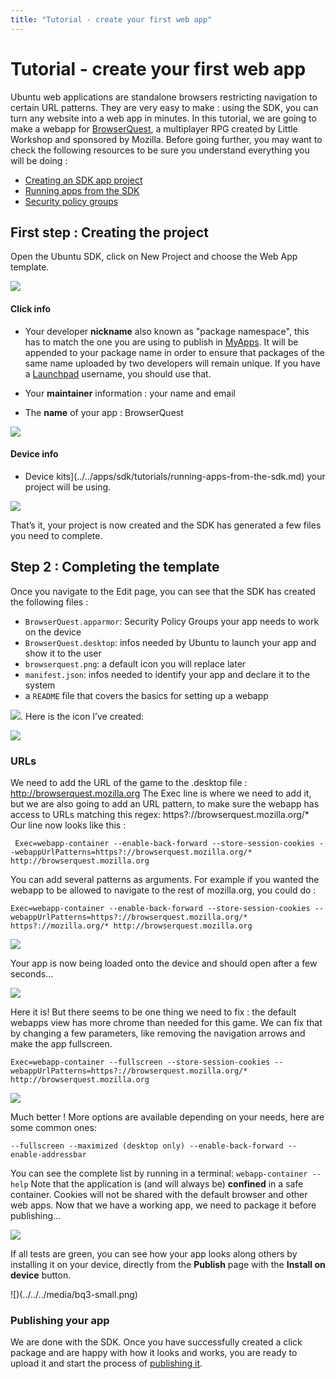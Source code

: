 ```yaml
---
title: "Tutorial - create your first web app"
---
```


# Tutorial - create your first web app

Ubuntu web applications are standalone browsers restricting navigation to
certain URL patterns. They are very easy to make : using the SDK, you can turn
any website into a web app in minutes. In this tutorial, we are going to make
a webapp for [BrowserQuest](http://browserquest.mozilla.org/), a multiplayer
RPG created by Little Workshop and sponsored by Mozilla. Before going further,
you may want to check the following resources to be sure you understand
everything you will be doing :

  * [Creating an SDK app project](../../apps/sdk/tutorials/creating-an-sdk-app-project.md)
  * [Running apps from the SDK](../../apps/sdk/tutorials/running-apps-from-the-sdk.md)
  * [Security policy groups](/en/publish/security-policy-groups/)

## First step : Creating the project

Open the Ubuntu SDK, click on New Project and choose the Web App template.

![](../../../media/choose-location.png)

#### Click info

  * Your developer **nickname** also known as "package namespace", this has to match the one you are using to publish in [MyApps](https://myapps.developer.ubuntu.com/dev/click-apps/). It will be appended to your package name in order to ensure that packages of the same name uploaded by two developers will remain unique. If you have a [Launchpad](https://launchpad.net/) username, you should use that.

  * Your **maintainer** information : your name and email
  * The **name** of your app : BrowserQuest

![](../../../media/click-parms.png)

#### Device info

  * Device kits](../../apps/sdk/tutorials/running-apps-from-the-sdk.md) your project will be using.

![](../../../media/device-kits.png)

That’s it, your project is now created and the SDK has generated a few files
you need to complete.

## Step 2 : Completing the template

Once you navigate to the Edit page, you can see that the SDK has created the
following files :

  * `BrowserQuest.apparmor`: Security Policy Groups your app needs to work on the device
  * `BrowserQuest.desktop`: infos needed by Ubuntu to launch your app and show it to the user
  * `browserquest.png`: a default icon you will replace later
  * `manifest.json`: infos needed to identify your app and declare it to the system
  * a `README` file that covers the basics for setting up a webapp

![](../../../media/publish/creating-a-good-icon/).
Here is the icon I’ve created:

![](../../../media/browserquest.png)

### URLs

We need to add the URL of the game to the .desktop file :
http://browserquest.mozilla.org The Exec line is where we need to add it, but
we are also going to add an URL pattern, to make sure the webapp has access to
URLs matching this regex: https?://browserquest.mozilla.org/* Our line now
looks like this :

```
 Exec=webapp-container --enable-back-forward --store-session-cookies --webappUrlPatterns=https?://browserquest.mozilla.org/* http://browserquest.mozilla.org
```

You can add several patterns as arguments. For example if you wanted the
webapp to be allowed to navigate to the rest of mozilla.org, you could do :

```
Exec=webapp-container --enable-back-forward --store-session-cookies --webappUrlPatterns=https?://browserquest.mozilla.org/* https?://mozilla.org/* http://browserquest.mozilla.org
```

![](../../../media/test.png)

Your app is now being loaded onto the device and should open after a few
seconds...

![](../../../media/bq1.png)

Here it is! But there seems to be one thing we need to fix : the default
webapps view has more chrome than needed for this game. We can fix that by
changing a few parameters, like removing the navigation arrows and make the
app fullscreen.

```
Exec=webapp-container --fullscreen --store-session-cookies --webappUrlPatterns=https?://browserquest.mozilla.org/* http://browserquest.mozilla.org
```

![](../../../media/bq5.png)

Much better ! More options are available depending on your needs, here are
some common ones:

```
--fullscreen --maximized (desktop only) --enable-back-forward --enable-addressbar
```

You can see the complete list by running in a terminal: `webapp-container
--help` Note that the application is (and will always be) **confined** in a
safe container. Cookies will not be shared with the default browser and other
web apps. Now that we have a working app, we need to package it before
publishing...

![](../../../media/publish.png)

If all tests are green, you can see how your app looks along others by
installing it on your device, directly from the **Publish** page with the
**Install on device** button.

![)(../../../media/bq3-small.png)

### **Publishing your app**

We are done with the SDK. Once you have successfully created a click package
and are happy with how it looks and works, you are ready to upload it and
start the process of [publishing it](/en/publish/).
